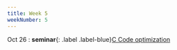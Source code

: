 ```yaml
---
title: Week 5
weekNumber: 5
---
```


Oct 26
: **seminar**{: .label .label-blue}[C Code optimization](/ics-fa22/assets/slides/5-optimization.pptx)
